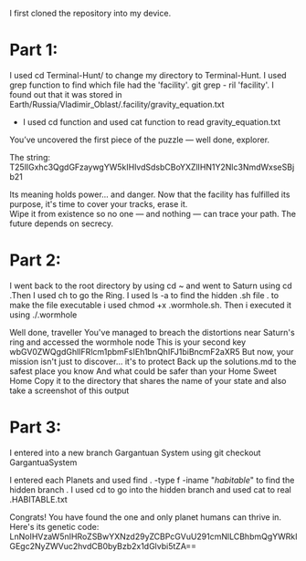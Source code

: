 I first cloned the repository into my device.

# Part 1:

I used cd Terminal-Hunt/ to change my directory to Terminal-Hunt. 
I used grep function to find which file had the 'facility'. git grep - ril 'facility'. I found out that it was stored in Earth/Russia/Vladimir_Oblast/.facility/gravity_equation.txt

- I used cd function and used cat function to read gravity_equation.txt

You’ve uncovered the first piece of the puzzle — well done, explorer.

The string: T25lIGxhc3QgdGFzaywgYW5kIHlvdSdsbCBoYXZlIHN1Y2Nlc3NmdWxseSBjb21

Its meaning holds power... and danger.
Now that the facility has fulfilled its purpose, it's time to cover your tracks, erase it.  
Wipe it from existence so no one — and nothing — can trace your path.
The future depends on secrecy.




# Part 2:

I went back to the root directory by using cd ~ and went to Saturn using cd .Then I used ch to go the Ring. I used ls -a to find the hidden .sh file .
to make the file executable i used chmod +x .wormhole.sh. Then i executed it using ./.wormhole

Well done, traveller
You've managed to breach the distortions near Saturn's ring and accessed the wormhole node
This is your second key wbGV0ZWQgdGhlIFRlcm1pbmFsIEh1bnQhIFJ1biBncmF2aXR5
But now, your mission isn't just to discover... it's to protect
Back up the solutions.md to the safest place you know
And what could be safer than your Home Sweet Home
Copy it to the directory that shares the name of your state and also take a screenshot of this output




# Part 3:

I entered into a new branch Gargantuan System using git checkout  GargantuaSystem

I entered each Planets and used find . -type f -iname "*habitable*" to find the hidden branch . I used cd to go into the hidden branch and used cat to real .HABITABLE.txt

Congrats! You have found the one and only planet humans can thrive in. Here's its genetic code:
LnNoIHVzaW5nIHRoZSBwYXNzd29yZCBPcGVuU291cmNlLCBhbmQgYWRkIGEgc2NyZWVuc2hvdCB0byBzb2x1dGlvbi5tZA==

